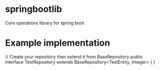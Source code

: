 # springbootlib
Core operations library for spring boot

# Example implementation

// Create your repository then extend it from BaseRepository
public interface TestRepository extends BaseRepository<TestEntity, Integer> {
}
